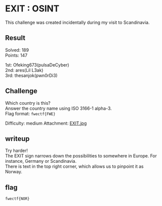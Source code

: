 # EXIT : OSINT

This challenge was created incidentally during my visit to Scandinavia.

## Result
Solved: 189  
Points: 147

1st: Ofeking673(pulsaDeCyber)  
2nd: ares(Lil L3ak)  
3rd: thesanjok(pwn0rDi3)

## Challenge
Which country is this?  
Answer the country name using ISO 3166-1 alpha-3.  
Flag format: `fwectf{FWE}`

Difficulty: medium
Attachment: [EXIT.jpg](EXIT.jp)

## writeup

Try harder!  
The EXIT sign narrows down the possibilities to somewhere in Europe. For instance, Germany or Scandinavia.  
There is text in the top right corner, which allows us to pinpoint it as Norway.

## flag

`fwectf{NOR}`
